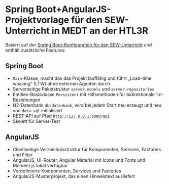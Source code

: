 # Spring Boot+AngularJS-Projektvorlage für den SEW-Unterricht in MEDT an der HTL3R

Basiert auf der [Spring Boot-Konfiguration für den SEW-Unterricht](https://github.com/undecaf/sew-medt#spring-boot-konfiguration-f%C3%BCr-den-sew-unterricht-in-medt-an-der-htl3r)
und enthält zusätzliche Features:

## Spring Boot
+ <code>Main</code>-Klasse, macht das das Projekt lauffähig und führt „Load-time weaving“ (LTW) 
  ohne externen Agenten durch
+ Serverseitige Paketstruktur <code>server.models</code> und <code>server.repositories</code>
+ Entities-Basisklasse `Persistent` mit Hilfsmethoden für bidirektionale 1:n-Beziehungen
+ H2-Datenbank <code>db/datenbank</code>, wird bei jedem Start neu erzeugt und neu von <code>data.sql</code>
initialisiert
+ REST-API auf Pfad <code>http://127.0.0.1:8080/api</code>
+ Skelett für Server-Test

## AngularJS
+ Clientseitige Verzeichnisstruktur für Komponenten, Services, Factories und Filter
+ AngularJS, UI-Router, Angular Material mit Icons und Fonts und Moment.js lokal verfügbar
+ Vordefinierte Komponenten, Services und Factories
+ AngularJS-Musterprojekt, das einen Hinweistext ausliefert
